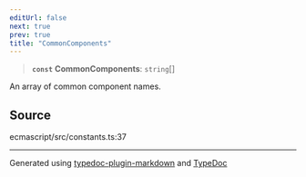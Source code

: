 ```yaml
---
editUrl: false
next: true
prev: true
title: "CommonComponents"
---
```


> **`const`** **CommonComponents**: `string`[]

An array of common component names.

## Source

ecmascript/src/constants.ts:37

***

Generated using [typedoc-plugin-markdown](https://www.npmjs.com/package/typedoc-plugin-markdown) and [TypeDoc](https://typedoc.org/)
